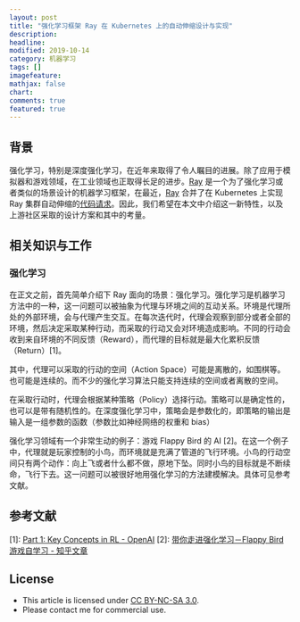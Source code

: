 ```yaml
---
layout: post
title: "强化学习框架 Ray 在 Kubernetes 上的自动伸缩设计与实现"
description: 
headline:
modified: 2019-10-14
category: 机器学习
tags: []
imagefeature:
mathjax: false
chart:
comments: true
featured: true
---
```


## 背景

强化学习，特别是深度强化学习，在近年来取得了令人瞩目的进展。除了应用于模拟器和游戏领域，在工业领域也正取得长足的进步。[Ray][] 是一个为了强化学习或者类似的场景设计的机器学习框架，在最近，[Ray][] 合并了在 Kubernetes 上实现 Ray 集群自动伸缩的[代码请求](https://github.com/ray-project/ray/pull/5492)。因此，我们希望在本文中介绍这一新特性，以及上游社区采取的设计方案和其中的考量。

## 相关知识与工作

### 强化学习

在正文之前，首先简单介绍下 Ray 面向的场景：强化学习。强化学习是机器学习方法中的一种，这一问题可以被抽象为代理与环境之间的互动关系。环境是代理所处的外部环境，会与代理产生交互。在每次迭代时，代理会观察到部分或者全部的环境，然后决定采取某种行动，而采取的行动又会对环境造成影响。不同的行动会收到来自环境的不同反馈（Reward），而代理的目标就是最大化累积反馈（Return）\[1]。

其中，代理可以采取的行动的空间（Action Space）可能是离散的，如围棋等。也可能是连续的。而不少的强化学习算法只能支持连续的空间或者离散的空间。

在采取行动时，代理会根据某种策略（Policy）选择行动。策略可以是确定性的，也可以是带有随机性的。在深度强化学习中，策略会是参数化的，即策略的输出是输入是一组参数的函数（参数比如神经网络的权重和 bias）

强化学习领域有一个非常生动的例子：游戏 Flappy Bird 的 AI \[2]。在这一个例子中，代理就是玩家控制的小鸟，而环境就是充满了管道的飞行环境。小鸟的行动空间只有两个动作：向上飞或者什么都不做，原地下坠。同时小鸟的目标就是不断续命，飞行下去。这一问题可以被很好地用强化学习的方法建模解决。具体可见参考文献。

## 参考文献

\[1]: [Part 1: Key Concepts in RL - OpenAI](https://spinningup.openai.com/en/latest/spinningup/rl_intro.html)
\[2]: [带你走进强化学习－Flappy Bird游戏自学习 - 知乎文章](https://zhuanlan.zhihu.com/p/38308513)

## License

- This article is licensed under [CC BY-NC-SA 3.0](https://creativecommons.org/licenses/by-nc-sa/3.0/).
- Please contact me for commercial use.

[Ray]: https://ray.readthedocs.io/en/latest/
